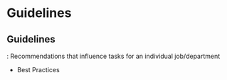 
# Guidelines


## Guidelines
 : Recommendations that influence tasks for an individual job/department
* Best Practices

